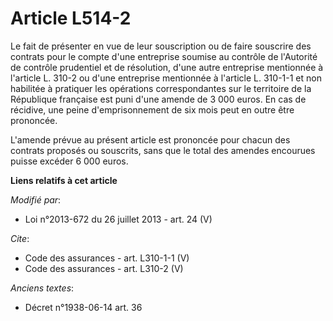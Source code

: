 # Article L514-2

Le fait de présenter en vue de leur souscription ou de faire souscrire des contrats pour le compte d'une entreprise soumise
au contrôle de l'Autorité de contrôle prudentiel et de résolution, d'une autre entreprise mentionnée à l'article L. 310-2 ou
d'une entreprise mentionnée à l'article L. 310-1-1 et non habilitée à pratiquer les opérations correspondantes sur le
territoire de la République française est puni d'une amende de 3 000 euros. En cas de récidive, une peine d'emprisonnement de
six mois peut en outre être prononcée. 

L'amende prévue au présent article est prononcée pour chacun des contrats proposés ou souscrits, sans que le total des
amendes encourues puisse excéder 6 000 euros.

**Liens relatifs à cet article**

_Modifié par_:

  - Loi n°2013-672 du 26 juillet 2013 - art. 24 (V)

_Cite_:

  - Code des assurances - art. L310-1-1 (V)
  - Code des assurances - art. L310-2 (V)

_Anciens textes_:

  - Décret n°1938-06-14 art. 36
